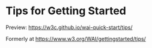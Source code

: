 # Tips for Getting Started

Preview: https://w3c.github.io/wai-quick-start/tips/

Formerly at https://www.w3.org/WAI/gettingstarted/tips/

